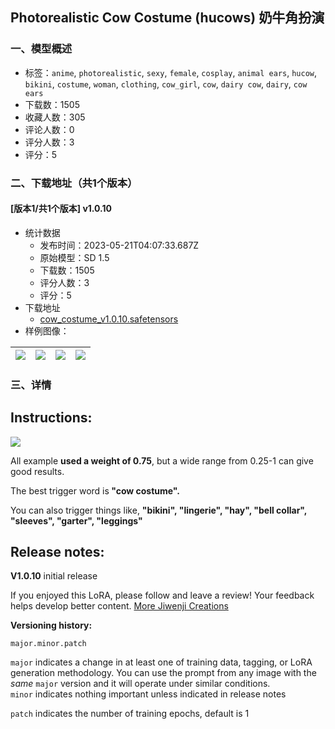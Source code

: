 ## Photorealistic Cow Costume (hucows) 奶牛角扮演
### 一、模型概述

- 标签：`anime`, `photorealistic`, `sexy`, `female`, `cosplay`, `animal ears`, `hucow`, `bikini`, `costume`, `woman`, `clothing`, `cow_girl`, `cow`, `dairy cow`, `dairy`, `cow ears`
- 下载数：1505
- 收藏人数：305
- 评论人数：0
- 评分人数：3
- 评分：5

### 二、下载地址（共1个版本）

#### [版本1/共1个版本] v1.0.10

- 统计数据
  - 发布时间：2023-05-21T04:07:33.687Z
  - 原始模型：SD 1.5
  - 下载数：1505
  - 评分人数：3
  - 评分：5
- 下载地址
  - [cow_costume_v1.0.10.safetensors](https://civitai.com/api/download/models/76461)
- 样例图像：

| <img src="https://image.civitai.com/xG1nkqKTMzGDvpLrqFT7WA/60711a9d-59f4-4038-9466-9b8eda629348/width=450/856150.jpeg" /> | <img src="https://image.civitai.com/xG1nkqKTMzGDvpLrqFT7WA/d20955b1-12ce-4b3d-82d0-e5c239d75e3d/width=450/856157.jpeg" /> | <img src="https://image.civitai.com/xG1nkqKTMzGDvpLrqFT7WA/13dc73bc-d339-4f94-b188-3d5636055f7f/width=450/856155.jpeg" /> | <img src="https://image.civitai.com/xG1nkqKTMzGDvpLrqFT7WA/e58952a2-7e80-4cf8-a19e-4906b5227961/width=450/856156.jpeg" /> |
| ---- | ---- | ---- | ---- |


### 三、详情
<h2>Instructions:</h2><img src="https://image.civitai.com/xG1nkqKTMzGDvpLrqFT7WA/8db6d3b3-1758-42f9-8e39-611e49e5b5ad/width=525/8db6d3b3-1758-42f9-8e39-611e49e5b5ad.jpeg" /><p>All example <strong>used a weight of 0.75</strong>, but a wide range from 0.25-1 can give good results.</p><p></p><p>The best trigger word is<strong> "cow costume".</strong></p><p></p><p>You can also trigger things like, <strong>"bikini", "lingerie", "hay", "bell collar", "sleeves", "garter", "leggings"</strong></p><p></p><h2>Release notes:</h2><p><strong>V1.0.10</strong> initial release</p><p></p><p>If you enjoyed this LoRA, please follow and leave a review! Your feedback helps develop better content. <a target="_blank" rel="ugc" href="https://civitai.com/user/jiwenji">More Jiwenji Creations</a></p><p><strong>Versioning history:</strong></p><p><code>major.minor.patch</code></p><p><code>major</code> indicates a change in at least one of training data, tagging, or LoRA generation methodology. You can use the prompt from any image with the <em>same</em> <code>major</code> version and it will operate under similar conditions.<br /><code>minor</code> indicates nothing important unless indicated in release notes</p><p><code>patch</code> indicates the number of training epochs, default is 1</p>